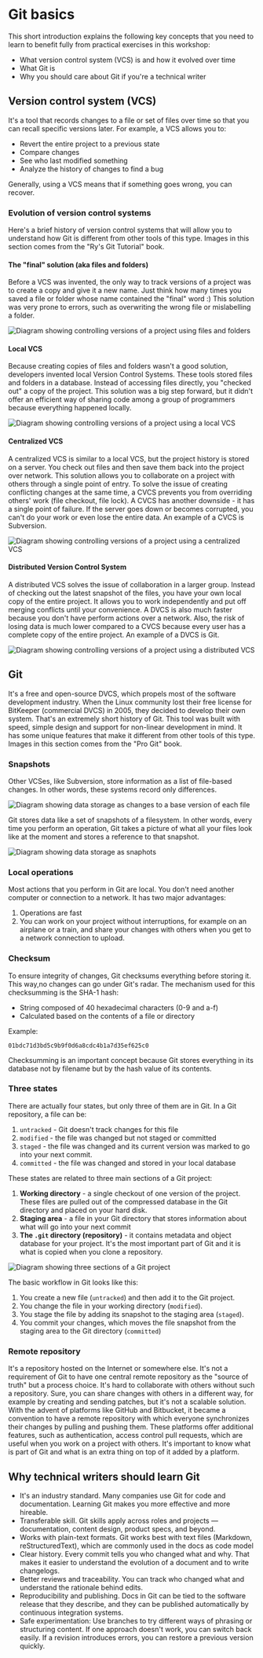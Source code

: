 # Git basics

This short introduction explains the following key concepts that you need to learn to
benefit fully from practical exercises in this workshop:

- What version control system (VCS) is and how it evolved over time
- What Git is
- Why you should care about Git if you're a technical writer

## Version control system (VCS)

It's a tool that records changes to a file or set of files over time so that you can recall specific versions later.
For example, a VCS allows you to:

- Revert the entire project to a previous state
- Compare changes
- See who last modified something
- Analyze the history of changes to find a bug

Generally, using a VCS means that if something goes wrong, you can recover.

### Evolution of version control systems

Here's a brief history of version control systems that will allow you to understand
how Git is different from other tools of this type.
Images in this section comes from the "Ry's Git Tutorial" book.

#### The "final" solution (aka files and folders)

Before a VCS was invented, the only way to track versions of a project
was to create a copy and give it a new name. Just think how many times you saved
a file or folder whose name contained the "final" word :)
This solution was very prone to errors, such as overwriting the wrong file or mislabelling a folder.

![Diagram showing controlling versions of a project using files and folders](img/files-and-folders.png)

#### Local VCS

Because creating copies of files and folders wasn't a good solution,
developers invented local Version Control Systems. These tools stored
files and folders in a database. Instead of accessing files directly,
you "checked out" a copy of the project.
This solution was a big step forward, but it didn't offer an efficient way
of sharing code among a group of programmers because everything happened locally.

![Diagram showing controlling versions of a project using a local VCS](img/local-vcs.png)

#### Centralized VCS

A centralized VCS is similar to a local VCS, but the project history is stored
on a server. You check out files and then save them back into the project over network. This solution allows you to collaborate on a project with others through
a single point of entry. To solve the issue of creating conflicting changes at the same time, a CVCS prevents you from overriding others' work (file checkout, file lock). A CVCS has another downside - it has a single point of failure. If the server goes down or becomes corrupted, you can't do your work or even lose the entire data.
An example of a CVCS is Subversion.

![Diagram showing controlling versions of a project using a centralized VCS](img/centralized-vcs.png)

#### Distributed Version Control System

A distributed VCS solves the issue of collaboration in a larger group. Instead of checking out the latest snapshot of the files, you have your own local copy of the entire project. It allows you to work independently and put off merging conflicts until your convenience. A DVCS is also much faster because you don't have perform actions over a network. Also, the risk of losing data is much lower compared to a CVCS because every user has a complete copy of the entire project.
An example of a DVCS is Git.

![Diagram showing controlling versions of a project using a distributed VCS](img/distributed-vcs.png)

## Git

It's a free and open-source DVCS, which propels most of the software development industry.
When the Linux community lost their free license for BitKeeper (commercial DVCS) in 2005, they decided to develop their own system. That's an extremely short history of
Git.
This tool was built with speed, simple design and support for non-linear development in mind. It has some unique features that make it different from other tools of this type.
Images in this section comes from the "Pro Git" book.

### Snapshots

Other VCSes, like Subversion, store information as a list of file-based changes. In other words, these systems record only differences.

![Diagram showing data storage as changes to a base version of each file](img/file-based-changes.png)

Git stores data like a set of snapshots of a filesystem. In other words, every time you perform an operation, Git takes a picture of what all your files look like at the moment and stores a reference to that snapshot.

![Diagram showing data storage as snaphots](img/snapshots.png)

### Local operations

Most actions that you perform in Git are local. You don't need another computer or connection to a network.
It has two major advantages:

1. Operations are fast
2. You can work on your project without interruptions, for example on an airplane or a train, and share your changes with others when you get to a network connection to upload.

### Checksum

To ensure integrity of changes, Git checksums everything before storing it. This way,no changes can go under Git's radar.
The mechanism used for this checksumming is the SHA-1 hash:

- String composed of 40 hexadecimal characters (0-9 and a-f)
- Calculated based on the contents of a file or directory

Example:

```text
01bdc71d3bd5c9b9f0d6a8cdc4b1a7d35ef625c0
```

Checksumming is an important concept because Git stores everything in its database not by filename but by the hash value of its contents.

### Three states

There are actually four states, but only three of them are in Git.
In a Git repository, a file can be:

1. `untracked` - Git doesn't track changes for this file
2. `modified` - the file was changed but not staged or committed
3. `staged` - the file was changed and its current version was marked to go into your next commit.
4. `committed` - the file was changed and stored in your local database

These states are related to three main sections of a Git project:

1. **Working directory** - a single checkout of one version of the project. These files are pulled out of the compressed database in the Git directory and placed on your hard disk.
2. **Staging area** - a file in your Git directory that stores information about what will go into your next commit
3. **The `.git` directory (repository)** - it contains metadata and object database for your project. It's the most important part of Git and it is what is copied when you clone a repository.

![Diagram showing three sections of a Git project](img/git-project-sections.png)

The basic workflow in Git looks like this:

1. You create a new file (`untracked`) and then add it to the Git project.
2. You change the file in your working directory (`modified`).
3. You stage the file by adding its snapshot to the staging area (`staged`).
4. You commit your changes, which moves the file snapshot from the staging area to the Git directory (`committed`)

### Remote repository

It's a repository hosted on the Internet or somewhere else. It's not a requirement of Git to have one central remote repository as the "source of truth" but a process choice. It's hard to collaborate with others without such a repository. Sure, you can share changes with others in a different way, for example by creating and sending patches, but it's not a scalable solution.
With the advent of platforms like GitHub and Bitbucket, it became a convention to have a remote repository with which everyone synchronizes their changes by pulling and pushing them.
These platforms offer additional features, such as authentication, access control pull requests, which are useful when you work on a project with others. It's important to know what is part of Git and what is an extra thing on top of it added by a platform.

## Why technical writers should learn Git

- It's an industry standard. Many companies use Git for code and documentation.
  Learning Git makes you more effective and more hireable.
- Transferable skill. Git skills apply across roles and projects —
  documentation, content design, product specs, and beyond.
- Works with plain-text formats. Git works best with text files (Markdown,
  reStructuredText), which are commonly used in the docs as code model
- Clear history. Every commit tells you who changed what and why. That
  makes it easier to understand the evolution of a document and to write
  changelogs.
- Better reviews and traceability. You can track who changed what and understand the
  rationale behind edits.
- Reproducibility and publishing. Docs in Git can be tied to the software
  release that they describe, and they can be published automatically by
  continuous integration systems.
- Safe experimentation: Use branches to try different ways of phrasing or
  structuring content. If one approach doesn't work, you can switch back easily. If a revision introduces errors, you can restore a previous version quickly.
